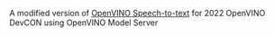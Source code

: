 A modified version of [OpenVINO Speech-to-text](https://github.com/openvinotoolkit/openvino_notebooks/tree/main/notebooks/211-speech-to-text) for 2022 OpenVINO DevCON using OpenVINO Model Server
